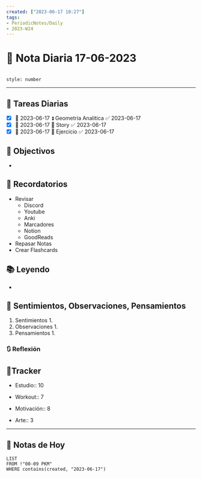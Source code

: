 ```yaml
---
created: ["2023-06-17 10:27"]
tags:
- PeriodicNotes/Daily
- 2023-W24
---
```


# 📅 Nota Diaria 17-06-2023
```toc

style: number

```

---
## 🔷 Tareas Diarias
- [x] 📅 2023-06-17 ⏫ Geometría Analítica ✅ 2023-06-17
- [x] 📅 2023-06-17 🔼 Story ✅ 2023-06-17
- [x] 📅 2023-06-17 🔼 Ejercicio ✅ 2023-06-17

## 🎯 Objectivos
- 
## 📕 Recordatorios
- Revisar
	- Discord
	- Youtube
	- Anki
	- Marcadores
	- Notion
	- GoodReads
- Repasar Notas
- Crear Flashcards

## 📚 Leyendo
- 
## 💬 Sentimientos, Observaciones, Pensamientos 
1. Sentimientos
	1. 
2. Observaciones
	1. 
3. Pensamientos
	1. 
### 🔃 Reflexión

## 🔷Tracker

- Estudio:: 10

- Workout:: 7

- Motivación:: 8

- Arte:: 3
---

## 📅 Notas de Hoy
```dataview
LIST 
FROM !"00-09 PKM" 
WHERE contains(created, "2023-06-17")
```